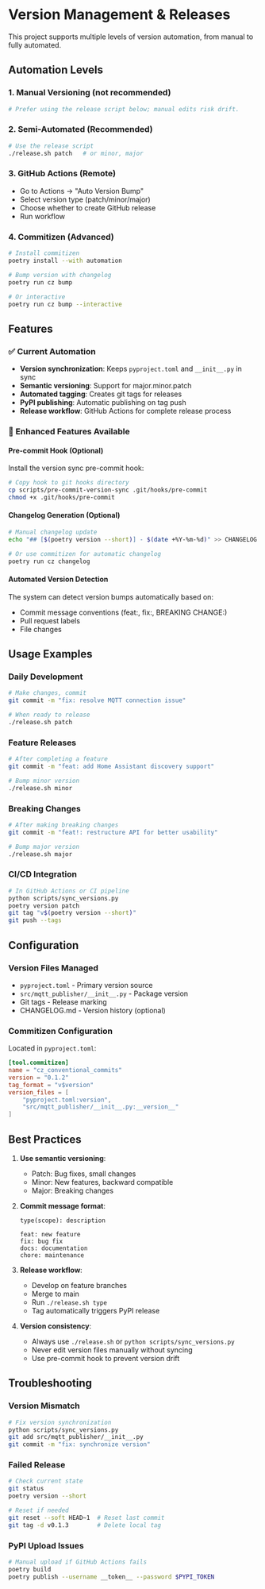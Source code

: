 # Version Management & Releases

This project supports multiple levels of version automation, from manual to fully automated.

## Automation Levels

### 1. Manual Versioning (not recommended)

```bash
# Prefer using the release script below; manual edits risk drift.
```

### 2. Semi-Automated (Recommended)

```bash
# Use the release script
./release.sh patch   # or minor, major
```

### 3. GitHub Actions (Remote)

- Go to Actions → "Auto Version Bump"
- Select version type (patch/minor/major)
- Choose whether to create GitHub release
- Run workflow

### 4. Commitizen (Advanced)

```bash
# Install commitizen
poetry install --with automation

# Bump version with changelog
poetry run cz bump

# Or interactive
poetry run cz bump --interactive
```

## Features

### ✅ Current Automation

- **Version synchronization**: Keeps `pyproject.toml` and `__init__.py` in sync
- **Semantic versioning**: Support for major.minor.patch
- **Automated tagging**: Creates git tags for releases
- **PyPI publishing**: Automatic publishing on tag push
- **Release workflow**: GitHub Actions for complete release process

### 🚀 Enhanced Features Available

#### Pre-commit Hook (Optional)

Install the version sync pre-commit hook:

```bash
# Copy hook to git hooks directory
cp scripts/pre-commit-version-sync .git/hooks/pre-commit
chmod +x .git/hooks/pre-commit
```

#### Changelog Generation (Optional)

```bash
# Manual changelog update
echo "## [$(poetry version --short)] - $(date +%Y-%m-%d)" >> CHANGELOG.md

# Or use commitizen for automatic changelog
poetry run cz changelog
```

#### Automated Version Detection

The system can detect version bumps automatically based on:

- Commit message conventions (feat:, fix:, BREAKING CHANGE:)
- Pull request labels
- File changes

## Usage Examples

### Daily Development

```bash
# Make changes, commit
git commit -m "fix: resolve MQTT connection issue"

# When ready to release
./release.sh patch
```

### Feature Releases

```bash
# After completing a feature
git commit -m "feat: add Home Assistant discovery support"

# Bump minor version
./release.sh minor
```

### Breaking Changes

```bash
# After making breaking changes
git commit -m "feat!: restructure API for better usability"

# Bump major version
./release.sh major
```

### CI/CD Integration

```bash
# In GitHub Actions or CI pipeline
python scripts/sync_versions.py
poetry version patch
git tag "v$(poetry version --short)"
git push --tags
```

## Configuration

### Version Files Managed

- `pyproject.toml` - Primary version source
- `src/mqtt_publisher/__init__.py` - Package version
- Git tags - Release marking
- CHANGELOG.md - Version history (optional)

### Commitizen Configuration

Located in `pyproject.toml`:

```toml
[tool.commitizen]
name = "cz_conventional_commits"
version = "0.1.2"
tag_format = "v$version"
version_files = [
    "pyproject.toml:version",
    "src/mqtt_publisher/__init__.py:__version__"
]
```

## Best Practices

1. **Use semantic versioning**:

   - Patch: Bug fixes, small changes
   - Minor: New features, backward compatible
   - Major: Breaking changes

2. **Commit message format**:

   ```
   type(scope): description

   feat: new feature
   fix: bug fix
   docs: documentation
   chore: maintenance
   ```

3. **Release workflow**:

   - Develop on feature branches
   - Merge to main
   - Run `./release.sh type`
   - Tag automatically triggers PyPI release

4. **Version consistency**:
   - Always use `./release.sh` or `python scripts/sync_versions.py`
   - Never edit version files manually without syncing
   - Use pre-commit hook to prevent version drift

## Troubleshooting

### Version Mismatch

```bash
# Fix version synchronization
python scripts/sync_versions.py
git add src/mqtt_publisher/__init__.py
git commit -m "fix: synchronize version"
```

### Failed Release

```bash
# Check current state
git status
poetry version --short

# Reset if needed
git reset --soft HEAD~1  # Reset last commit
git tag -d v0.1.3        # Delete local tag
```

### PyPI Upload Issues

```bash
# Manual upload if GitHub Actions fails
poetry build
poetry publish --username __token__ --password $PYPI_TOKEN
```
